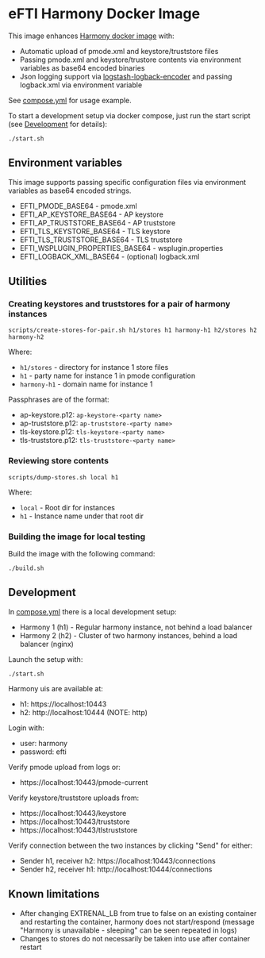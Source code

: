 # eFTI Harmony Docker Image

This image enhances
[Harmony docker image](https://github.com/nordic-institute/harmony-common/blob/main/packaging/ap/docker/Dockerfile)
with:

* Automatic upload of pmode.xml and keystore/truststore files
* Passing pmode.xml and keystore/trustore contents via environment variables as base64 encoded binaries
* Json logging support via [logstash-logback-encoder](https://github.com/logfellow/logstash-logback-encoder) and
  passing logback.xml via environment variable

See [compose.yml](compose.yml) for usage example.

To start a development setup via docker compose, just run the start script (see [Development](#development) for details):
```shell
./start.sh
````

## Environment variables

This image supports passing specific configuration files via environment variables as base64 encoded strings.

* EFTI_PMODE_BASE64 - pmode.xml
* EFTI_AP_KEYSTORE_BASE64 - AP keystore
* EFTI_AP_TRUSTSTORE_BASE64 - AP truststore
* EFTI_TLS_KEYSTORE_BASE64 - TLS keystore
* EFTI_TLS_TRUSTSTORE_BASE64 - TLS truststore
* EFTI_WSPLUGIN_PROPERTIES_BASE64 - wsplugin.properties
* EFTI_LOGBACK_XML_BASE64 - (optional) logback.xml

## Utilities

### Creating keystores and truststores for a pair of harmony instances
```shell
scripts/create-stores-for-pair.sh h1/stores h1 harmony-h1 h2/stores h2 harmony-h2
```

Where:
* `h1/stores` - directory for instance 1 store files
* `h1` - party name for instance 1 in pmode configuration
* `harmony-h1` - domain name for instance 1

Passphrases are of the format:
* ap-keystore.p12: `ap-keystore-<party name>`
* ap-truststore.p12: `ap-truststore-<party name>`
* tls-keystore.p12: `tls-keystore-<party name>`
* tls-truststore.p12: `tls-truststore-<party name>`

### Reviewing store contents
```shell
scripts/dump-stores.sh local h1
```

Where:
* `local` - Root dir for instances
* `h1` - Instance name under that root dir

### Building the image for local testing
Build the image with the following command:
```shell
./build.sh 
```

## Development

In [compose.yml](compose.yml) there is a local development setup:

* Harmony 1 (h1) - Regular harmony instance, not behind a load balancer
* Harmony 2 (h2) - Cluster of two harmony instances, behind a load balancer (nginx)

Launch the setup with:
```shell
./start.sh
```

Harmony uis are available at:
* h1: https://localhost:10443
* h2: http://localhost:10444 (NOTE: http)

Login with:
* user: harmony
* password: efti

Verify pmode upload from logs or:
* https://localhost:10443/pmode-current

Verify keystore/truststore uploads from:
* https://localhost:10443/keystore
* https://localhost:10443/truststore
* https://localhost:10443/tlstruststore

Verify connection between the two instances by clicking "Send" for either:
* Sender h1, receiver h2: https://localhost:10443/connections
* Sender h2, receiver h1: http://localhost:10444/connections

## Known limitations

* After changing EXTRENAL_LB from true to false on an existing container and restarting the container, harmony
  does not start/respond (message "Harmony is unavailable - sleeping" can be seen repeated in logs)
* Changes to stores do not necessarily be taken into use after container restart